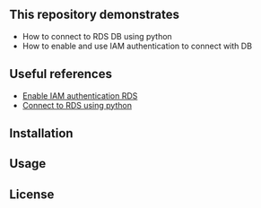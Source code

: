 ## This repository demonstrates
- How to connect to RDS DB using python
- How to enable and use IAM authentication to connect with DB

## Useful references
- [Enable IAM authentication RDS](https://docs.aws.amazon.com/AmazonRDS/latest/UserGuide/UsingWithRDS.IAMDBAuth.html)
- [Connect to RDS using python](https://pynative.com/python-postgresql-tutorial/)

## Installation

## Usage

## License
